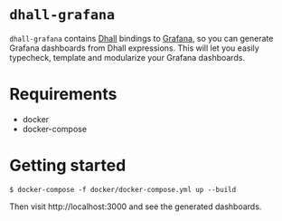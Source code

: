 # `dhall-grafana`

`dhall-grafana` contains [Dhall][dhall-lang] bindings to [Grafana][grafana],
so you can generate Grafana dashboards from Dhall expressions.  This will let
you easily typecheck, template and modularize your Grafana dashboards.

# Requirements

- docker
- docker-compose

# Getting started

    $ docker-compose -f docker/docker-compose.yml up --build

Then visit http://localhost:3000 and see the generated dashboards.

[dhall-lang]: https://github.com/dhall-lang/dhall-lang
[grafana]: https://grafana.com/
